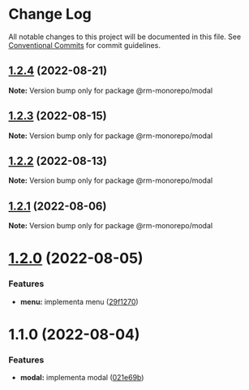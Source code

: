 # Change Log

All notable changes to this project will be documented in this file.
See [Conventional Commits](https://conventionalcommits.org) for commit guidelines.

## [1.2.4](https://github.com/RanielliMontagna/rm_monorepo/compare/@rm-monorepo/modal@1.2.3...@rm-monorepo/modal@1.2.4) (2022-08-21)

**Note:** Version bump only for package @rm-monorepo/modal

## [1.2.3](https://github.com/RanielliMontagna/rm_monorepo/compare/@rm-monorepo/modal@1.2.2...@rm-monorepo/modal@1.2.3) (2022-08-15)

**Note:** Version bump only for package @rm-monorepo/modal

## [1.2.2](https://github.com/RanielliMontagna/rm_monorepo/compare/@rm-monorepo/modal@1.2.1...@rm-monorepo/modal@1.2.2) (2022-08-13)

**Note:** Version bump only for package @rm-monorepo/modal

## [1.2.1](https://github.com/RanielliMontagna/rm_monorepo/compare/@rm-monorepo/modal@1.2.0...@rm-monorepo/modal@1.2.1) (2022-08-06)

**Note:** Version bump only for package @rm-monorepo/modal

# [1.2.0](https://github.com/RanielliMontagna/rm_monorepo/compare/@rm-monorepo/modal@1.1.0...@rm-monorepo/modal@1.2.0) (2022-08-05)

### Features

- **menu:** implementa menu ([29f1270](https://github.com/RanielliMontagna/rm_monorepo/commit/29f12708be713226ba5f52f6f389c6825eb8c298))

# 1.1.0 (2022-08-04)

### Features

- **modal:** implementa modal ([021e69b](https://github.com/RanielliMontagna/rm_monorepo/commit/021e69b2af8737dcf42c89b914f39439e2d874bd))
